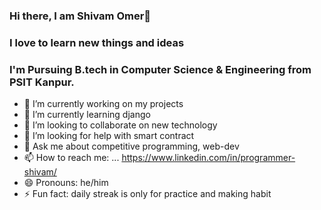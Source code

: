 ### Hi there, I am Shivam Omer👋
### I love to learn new things and ideas
### I'm Pursuing B.tech in Computer Science & Engineering from PSIT Kanpur.


- 🔭 I’m currently working on my projects
- 🌱 I’m currently learning django
- 👯 I’m looking to collaborate on new technology
- 🤔 I’m looking for help with smart contract
- 💬 Ask me about competitive programming, web-dev
- 📫 How to reach me: ... https://www.linkedin.com/in/programmer-shivam/
- 😄 Pronouns: he/him
- ⚡ Fun fact: daily streak is only for practice and making habit
